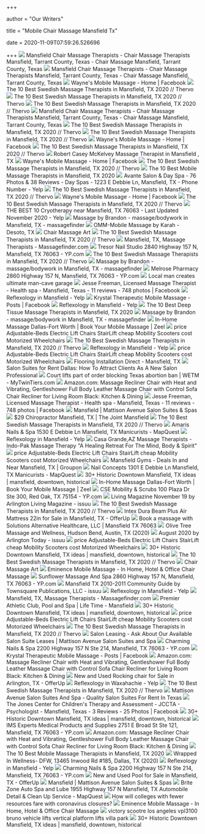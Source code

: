 +++
        
author = "Our Writers"
        
title = "Mobile Chair Massage Mansfield Tx"
        
date = 2020-11-09T07:59:26.526696
        
+++
[ ![](https://cdn0.sussexdirectories.com/cam/cam_photos/sized/26/41/564126-237071-3_320x400.jpg?pu=1529179921)](https://cdn0.sussexdirectories.com/cam/cam_photos/sized/26/41/564126-237071-3_320x400.jpg?pu=1529179921) Mansfield Chair Massage Therapists - Chair Massage Therapists Mansfield,  Tarrant County, Texas - Chair Massage Mansfield, Tarrant County, Texas
[ ![](https://cdn2.sussexdirectories.com/cam/cam_photos/sized/69/99/519969-160965-2_320x400.jpg?pu=1389024911)](https://cdn2.sussexdirectories.com/cam/cam_photos/sized/69/99/519969-160965-2_320x400.jpg?pu=1389024911) Mansfield Chair Massage Therapists - Chair Massage Therapists Mansfield,  Tarrant County, Texas - Chair Massage Mansfield, Tarrant County, Texas
[ ![](https://lookaside.fbsbx.com/lookaside/crawler/media/?media_id=166962768367102)](https://lookaside.fbsbx.com/lookaside/crawler/media/?media_id=166962768367102) Wayne's Mobile Massage - Home | Facebook
[ ![](https://cdn.thervo.com/profile-pro/5b46320320995ee50b8eb38e_profile.jpg)](https://cdn.thervo.com/profile-pro/5b46320320995ee50b8eb38e_profile.jpg) The 10 Best Swedish Massage Therapists in Mansfield, TX 2020 // Thervo
[ ![](https://cdn.thervo.com/profile-pro/59c9cc88e520fa434d7add9f_profile.jpg)](https://cdn.thervo.com/profile-pro/59c9cc88e520fa434d7add9f_profile.jpg) The 10 Best Swedish Massage Therapists in Mansfield, TX 2020 // Thervo
[ ![](https://cdn.thervo.com/profile-pro/5ec448217c365437df30d335_profile.jpg)](https://cdn.thervo.com/profile-pro/5ec448217c365437df30d335_profile.jpg) The 10 Best Swedish Massage Therapists in Mansfield, TX 2020 // Thervo
[ ![](https://cdn0.sussexdirectories.com/cam/cam_photos/sized/31/82/548231-233789-1_320x400.jpg?pu=1584810409)](https://cdn0.sussexdirectories.com/cam/cam_photos/sized/31/82/548231-233789-1_320x400.jpg?pu=1584810409) Mansfield Chair Massage Therapists - Chair Massage Therapists Mansfield,  Tarrant County, Texas - Chair Massage Mansfield, Tarrant County, Texas
[ ![](https://cdn.thervo.com/profile-pro/59a8368bb21ad55418f10189_profile.jpg)](https://cdn.thervo.com/profile-pro/59a8368bb21ad55418f10189_profile.jpg) The 10 Best Swedish Massage Therapists in Mansfield, TX 2020 // Thervo
[ ![](https://cdn.thervo.com/profile-pro/5dd33755b3974546c8abb44f_profile.jpg)](https://cdn.thervo.com/profile-pro/5dd33755b3974546c8abb44f_profile.jpg) The 10 Best Swedish Massage Therapists in Mansfield, TX 2020 // Thervo
[ ![](https://lookaside.fbsbx.com/lookaside/crawler/media/?media_id=100669714996408)](https://lookaside.fbsbx.com/lookaside/crawler/media/?media_id=100669714996408) Wayne's Mobile Massage - Home | Facebook
[ ![](https://cdn.thervo.com/profile-pro/59a67168b21ad55418f0fd97_profile.jpg)](https://cdn.thervo.com/profile-pro/59a67168b21ad55418f0fd97_profile.jpg) The 10 Best Swedish Massage Therapists in Mansfield, TX 2020 // Thervo
[ ![](https://images.massagebook.com/img385336561e77d6e095b0.58229871)](https://images.massagebook.com/img385336561e77d6e095b0.58229871) Robert Casey McKelvey Massage Therapist in Mansfield , TX
[ ![](https://lookaside.fbsbx.com/lookaside/crawler/media/?media_id=148839110179468)](https://lookaside.fbsbx.com/lookaside/crawler/media/?media_id=148839110179468) Wayne's Mobile Massage - Home | Facebook
[ ![](https://cdn.thervo.com/profile-pro/5afd562d9c02039e32028583_profile.jpg)](https://cdn.thervo.com/profile-pro/5afd562d9c02039e32028583_profile.jpg) The 10 Best Swedish Massage Therapists in Mansfield, TX 2020 // Thervo
[ ![](https://production-next-images-cdn.thumbtack.com/i/345059572074651651/desktop/standard/400square-legacy)](https://production-next-images-cdn.thumbtack.com/i/345059572074651651/desktop/standard/400square-legacy) The 10 Best Mobile Massage Therapists in Mansfield, TX 2020
[ ![](https://s3-media0.fl.yelpcdn.com/bphoto/A9VEotROJ2nTZxJMmK03CQ/l.jpg)](https://s3-media0.fl.yelpcdn.com/bphoto/A9VEotROJ2nTZxJMmK03CQ/l.jpg) Avante Salon &amp; Day Spa - 76 Photos & 38 Reviews - Day Spas - 1223 E  Debbie Ln, Mansfield, TX - Phone Number - Yelp
[ ![](https://cdn.thervo.com/profile-pro/5d199310bc007b1386d336fe_profile.jpg)](https://cdn.thervo.com/profile-pro/5d199310bc007b1386d336fe_profile.jpg) The 10 Best Swedish Massage Therapists in Mansfield, TX 2020 // Thervo
[ ![](https://lookaside.fbsbx.com/lookaside/crawler/media/?media_id=100730948323618)](https://lookaside.fbsbx.com/lookaside/crawler/media/?media_id=100730948323618) Wayne's Mobile Massage - Home | Facebook
[ ![](https://cdn.thervo.com/profile-pro/59a22126462c859f6d52290a_profile.jpg)](https://cdn.thervo.com/profile-pro/59a22126462c859f6d52290a_profile.jpg) The 10 Best Swedish Massage Therapists in Mansfield, TX 2020 // Thervo
[ ![](https://s3-media0.fl.yelpcdn.com/bphoto/lEbf0MbaDNuzMkFKUtv0WA/ls.jpg)](https://s3-media0.fl.yelpcdn.com/bphoto/lEbf0MbaDNuzMkFKUtv0WA/ls.jpg) THE BEST 10 Cryotherapy near Mansfield, TX 76063 - Last Updated November  2020 - Yelp
[ ![](https://www.massagefinder.com/m/mf/t/5d699feb8e2008ecd2015d0b8dff03642fb6e2366954b68a701223f9c1cb3e6d.jpg)](https://www.massagefinder.com/m/mf/t/5d699feb8e2008ecd2015d0b8dff03642fb6e2366954b68a701223f9c1cb3e6d.jpg) Massage by Brandon - massage/bodywork in Mansfield, TX - massagefinder
[ ![](https://production-next-images-cdn.thumbtack.com/i/401844202355040269/width/1024.jpeg)](https://production-next-images-cdn.thumbtack.com/i/401844202355040269/width/1024.jpeg) OMM-Mobile Massage by Karah - Desoto, TX
[ ![](https://i.ytimg.com/vi/zr0M1GpZBDE/hqdefault.jpg)](https://i.ytimg.com/vi/zr0M1GpZBDE/hqdefault.jpg) Chair Massage Art
[ ![](https://cdn.thervo.com/profile-pro/5a04c56bbecafb570d97b798_profile.jpg)](https://cdn.thervo.com/profile-pro/5a04c56bbecafb570d97b798_profile.jpg) The 10 Best Swedish Massage Therapists in Mansfield, TX 2020 // Thervo
[ ![](https://www.massagefinder.com/m/mf/t/babc6b7c0138a1d354872e77463c2f51de8e714db934659ecdd4ca56a22d723d.jpg)](https://www.massagefinder.com/m/mf/t/babc6b7c0138a1d354872e77463c2f51de8e714db934659ecdd4ca56a22d723d.jpg) Mansfield, TX, Massage Therapists - Massagefinder.com
[ ![](https://i1.ypcdn.com/blob/2f4e027f7e946cf1c091e71c2d5bf4968de9e585)](https://i1.ypcdn.com/blob/2f4e027f7e946cf1c091e71c2d5bf4968de9e585) Tresor Nail Studio 2840 Highway 157 N, Mansfield, TX 76063 - YP.com
[ ![](https://cdn.thervo.com/profile-pro/59a5cacab21ad55418f0fbd1_profile.jpg)](https://cdn.thervo.com/profile-pro/59a5cacab21ad55418f0fbd1_profile.jpg) The 10 Best Swedish Massage Therapists in Mansfield, TX 2020 // Thervo
[ ![](https://www.massagefinder.com/m/mf/t/emzftad40w8wac1628i72x93vrx8e9sy51l7dmhr.jpg)](https://www.massagefinder.com/m/mf/t/emzftad40w8wac1628i72x93vrx8e9sy51l7dmhr.jpg) Massage by Brandon - massage/bodywork in Mansfield, TX - massagefinder
[ ![](https://i2.ypcdn.com/blob/53bc9bf3847d875cc49333b742974067e7ca498c_400x260_crop.jpg)](https://i2.ypcdn.com/blob/53bc9bf3847d875cc49333b742974067e7ca498c_400x260_crop.jpg) Melrose Pharmacy 2860 Highway 157 N, Mansfield, TX 76063 - YP.com
[ ![](https://www.gannett-cdn.com/-mm-/bad0b4f28d034f1a39062db48b775a869a74f92d/c=0-229-4512-2778/local/-/media/2016/09/24/OHGroup/Mansfield/636103098650173296-Noble-4.jpg)](https://www.gannett-cdn.com/-mm-/bad0b4f28d034f1a39062db48b775a869a74f92d/c=0-229-4512-2778/local/-/media/2016/09/24/OHGroup/Mansfield/636103098650173296-Noble-4.jpg) Local man creates ultimate man-cave garage
[ ![](https://lookaside.fbsbx.com/lookaside/crawler/media/?media_id=10158090374882162)](https://lookaside.fbsbx.com/lookaside/crawler/media/?media_id=10158090374882162) Jesse Freeman, Licensed Massage Therapist - Health spa - Mansfield, Texas -  11 reviews - 748 photos | Facebook
[ ![](https://s3-media0.fl.yelpcdn.com/bphoto/nGIPngqALlAixa-VejPPGQ/ls.jpg)](https://s3-media0.fl.yelpcdn.com/bphoto/nGIPngqALlAixa-VejPPGQ/ls.jpg) Reflexology in Mansfield - Yelp
[ ![](https://lookaside.fbsbx.com/lookaside/crawler/media/?media_id=1181279632046499)](https://lookaside.fbsbx.com/lookaside/crawler/media/?media_id=1181279632046499) Krystal Therapeutic Mobile Massage - Posts | Facebook
[ ![](https://s3-media0.fl.yelpcdn.com/bphoto/joqi812ydml_inTvXdFNpQ/ls.jpg)](https://s3-media0.fl.yelpcdn.com/bphoto/joqi812ydml_inTvXdFNpQ/ls.jpg) Reflexology in Mansfield - Yelp
[ ![](https://production-next-images-cdn.thumbtack.com/i/381687850264911872/width/1024.jpeg)](https://production-next-images-cdn.thumbtack.com/i/381687850264911872/width/1024.jpeg) The 10 Best Deep Tissue Massage Therapists in Mansfield, TX 2020
[ ![](https://www.massagefinder.com/m/mf/t/971b1e0eb0b7f5f075b7dbacebbee107b475d1888d70af7d824934366fe7f80c.jpg)](https://www.massagefinder.com/m/mf/t/971b1e0eb0b7f5f075b7dbacebbee107b475d1888d70af7d824934366fe7f80c.jpg) Massage by Brandon - massage/bodywork in Mansfield, TX - massagefinder
[ ![](https://www.zeel.com/assets/4/svg/massages/sports.png)](https://www.zeel.com/assets/4/svg/massages/sports.png) In-Home Massage Dallas-Fort Worth | Book Your Mobile Massage | Zeel
[ ![](http://www.aamcare-electropedic.com/ElectroEASE-22.jpg)](http://www.aamcare-electropedic.com/ElectroEASE-22.jpg) price Adjustable-Beds Electric Lift Chairs StairLift cheap Mobility  Scooters cost Motorized Wheelchairs
[ ![](https://cdn.thervo.com/profile-pro/5acae400d8715ff71b255e54_profile.jpg)](https://cdn.thervo.com/profile-pro/5acae400d8715ff71b255e54_profile.jpg) The 10 Best Swedish Massage Therapists in Mansfield, TX 2020 // Thervo
[ ![](https://s3-media0.fl.yelpcdn.com/bphoto/ucLI_3zZc8V9pR_rb2tNgA/ls.jpg)](https://s3-media0.fl.yelpcdn.com/bphoto/ucLI_3zZc8V9pR_rb2tNgA/ls.jpg) Reflexology in Mansfield - Yelp
[ ![](http://www.latexpedic.com/comforter.jpg)](http://www.latexpedic.com/comforter.jpg) price Adjustable-Beds Electric Lift Chairs StairLift cheap Mobility  Scooters cost Motorized Wheelchairs
[ ![](https://production-next-images-cdn.thumbtack.com/i/363659483835260928/width/1024.jpeg)](https://production-next-images-cdn.thumbtack.com/i/363659483835260928/width/1024.jpeg) Flooring Installation Direct - Mansfield, TX
[ ![](https://dta0yqvfnusiq.cloudfront.net/matti81277790/2019/04/salonstudio-5ca245b1f38c0-1200x628.jpg)](https://dta0yqvfnusiq.cloudfront.net/matti81277790/2019/04/salonstudio-5ca245b1f38c0-1200x628.jpg) Salon Suites for Rent Dallas: How To Attract Clients As A New Salon  Professional
[ ![](https://www.mytwintiers.com/wp-content/uploads/sites/89/2020/04/cca2c0cfbee2459193183c5d60c20b20.jpg)](https://www.mytwintiers.com/wp-content/uploads/sites/89/2020/04/cca2c0cfbee2459193183c5d60c20b20.jpg) Court lifts part of order blocking Texas abortion ban | WETM -  MyTwinTiers.com
[ ![](https://images-na.ssl-images-amazon.com/images/I/615ULbs%2B93L._AC_SL1001_.jpg)](https://images-na.ssl-images-amazon.com/images/I/615ULbs%2B93L._AC_SL1001_.jpg) Amazon.com: Massage Recliner Chair with Heat and Vibrating, Gentleshower  Full Body Leather Massage Chair with Control Sofa Chair Recliner for Living  Room Black: Kitchen & Dining
[ ![](https://lookaside.fbsbx.com/lookaside/crawler/media/?media_id=10158062697972162)](https://lookaside.fbsbx.com/lookaside/crawler/media/?media_id=10158062697972162) Jesse Freeman, Licensed Massage Therapist - Health spa - Mansfield, Texas -  11 reviews - 748 photos | Facebook
[ ![](https://dta0yqvfnusiq.cloudfront.net/matti81277790/2019/01/CTA-1-NEW-5c37c995e9129.jpg)](https://dta0yqvfnusiq.cloudfront.net/matti81277790/2019/01/CTA-1-NEW-5c37c995e9129.jpg) Mansfield | Mattison Avenue Salon Suites & Spas
[ ![](https://www.thejoint.com/images/clinic/headers/7efea0b471fc5393d0ec45c11787009b.jpg)](https://www.thejoint.com/images/clinic/headers/7efea0b471fc5393d0ec45c11787009b.jpg) $29 Chiropractor Mansfield, TX | The Joint Mansfield
[ ![](https://cdn.thervo.com/profile-pro/5a59a0386ce98f4c0dc62276_profile.jpg)](https://cdn.thervo.com/profile-pro/5a59a0386ce98f4c0dc62276_profile.jpg) The 10 Best Swedish Massage Therapists in Mansfield, TX 2020 // Thervo
[ ![](https://s3-media0.fl.yelpcdn.com/bphoto/nWDF34QntLDUkMTc0so2rA/l.jpg)](https://s3-media0.fl.yelpcdn.com/bphoto/nWDF34QntLDUkMTc0so2rA/l.jpg) Amaris Nails & Spa 1530 E Debbie Ln Mansfield, TX Manicurists - MapQuest
[ ![](https://s3-media0.fl.yelpcdn.com/bphoto/3QBJtIjNPDlQPl7dhaAdnw/ls.jpg)](https://s3-media0.fl.yelpcdn.com/bphoto/3QBJtIjNPDlQPl7dhaAdnw/ls.jpg) Reflexology in Mansfield - Yelp
[ ![](https://www.indopakmassage.com/uploads/2/5/5/3/2553823/az-casa-grande-kiamesha_orig.jpg)](https://www.indopakmassage.com/uploads/2/5/5/3/2553823/az-casa-grande-kiamesha_orig.jpg) Casa Grande,AZ Massage Therapists - Indo-Pak Massage Therapy "A Healing  Retreat For The Mind, Body & Spirit"
[ ![](http://www.aamcare-electropedic.com/Branding-EE-ElectroEase.jpg)](http://www.aamcare-electropedic.com/Branding-EE-ElectroEase.jpg) price Adjustable-Beds Electric Lift Chairs StairLift cheap Mobility  Scooters cost Motorized Wheelchairs
[ ![](https://img.grouponcdn.com/metro_draft_service/aaZxuUejW8nY3aae8hJHjM2pWp4/aa-2049x1537/v1/t440x300.jpg)](https://img.grouponcdn.com/metro_draft_service/aaZxuUejW8nY3aae8hJHjM2pWp4/aa-2049x1537/v1/t440x300.jpg) Mansfield Gyms - Deals In and Near Mansfield, TX | Groupon
[ ![](https://s3-media0.fl.yelpcdn.com/bphoto/S3NVQkx21A8QNBOpBgg5Hw/l.jpg)](https://s3-media0.fl.yelpcdn.com/bphoto/S3NVQkx21A8QNBOpBgg5Hw/l.jpg) Nail Concepts 1301 E Debbie Ln Mansfield, TX Manicurists - MapQuest
[ ![](https://i.pinimg.com/236x/5b/90/65/5b90654e25123bc492a392b209259750--mansfield-texas-texas-travel.jpg)](https://i.pinimg.com/236x/5b/90/65/5b90654e25123bc492a392b209259750--mansfield-texas-texas-travel.jpg) 30+ Historic Downtown Mansfield, TX ideas | mansfield, downtown, historical
[ ![](https://www.zeel.com/assets/4/svg/massages/couples.png)](https://www.zeel.com/assets/4/svg/massages/couples.png) In-Home Massage Dallas-Fort Worth | Book Your Mobile Massage | Zeel
[ ![](https://i3.ypcdn.com/blob/dbdfc5e6dfa66a1f5ece76a3136f867fb9a17462_400x280_crop.jpg)](https://i3.ypcdn.com/blob/dbdfc5e6dfa66a1f5ece76a3136f867fb9a17462_400x280_crop.jpg) CSE Mobility & Scrubs 100 Plaza Dr Ste 300, Red Oak, TX 75154 - YP.com
[ ![](https://image.isu.pub/191101150505-84601eae95a873ea36800c6695a6ec4b/jpg/page_1.jpg)](https://image.isu.pub/191101150505-84601eae95a873ea36800c6695a6ec4b/jpg/page_1.jpg) Living Magazine November 19 by Arlington Living Magazine - issuu
[ ![](https://cdn.thervo.com/profile-pro/58c8242a750913c44ed51806_profile.jpg)](https://cdn.thervo.com/profile-pro/58c8242a750913c44ed51806_profile.jpg) The 10 Best Swedish Massage Therapists in Mansfield, TX 2020 // Thervo
[ ![](https://images.offerup.com/uOBfuC_YgNviOJ1tIVHyYMWSUpA=/600x450/3ca5/3ca5adbcd7fe47228f80c2997654dba5.jpg)](https://images.offerup.com/uOBfuC_YgNviOJ1tIVHyYMWSUpA=/600x450/3ca5/3ca5adbcd7fe47228f80c2997654dba5.jpg) Intex Dura Beam Plus Air Mattress 22in for Sale in Mansfield, TX - OfferUp
[ ![](https://images.massagebook.com/img11371585bbd78df0196b7.00521136)](https://images.massagebook.com/img11371585bbd78df0196b7.00521136) Book a massage with Solutions Alternative Healthcare, LLC | Mansfield TX  76063
[ ![](https://scontent.fymy1-2.fna.fbcdn.net/v/t1.0-9/s720x720/45970606_1058467067668369_4545912635853373440_o.jpg?_nc_cat=105&_nc_sid=110474&_nc_ohc=NPKgZI6iGXIAX_dtYLB&_nc_ht=scontent.fymy1-2.fna&tp=7&oh=9625641cf21ae33abcaa994817ab525e&oe=5F9274AF)](https://scontent.fymy1-2.fna.fbcdn.net/v/t1.0-9/s720x720/45970606_1058467067668369_4545912635853373440_o.jpg?_nc_cat=105&_nc_sid=110474&_nc_ohc=NPKgZI6iGXIAX_dtYLB&_nc_ht=scontent.fymy1-2.fna&tp=7&oh=9625641cf21ae33abcaa994817ab525e&oe=5F9274AF) Olive Tree Massage and Wellness, Hudson Bend, Austin, TX (2020)
[ ![](https://image.isu.pub/200806150848-725d4def4d341bf172241035925bb20b/jpg/page_1.jpg)](https://image.isu.pub/200806150848-725d4def4d341bf172241035925bb20b/jpg/page_1.jpg) August 2020 by Arlington Today - issuu
[ ![](http://www.latexpedic.com/electric-used-scooters.jpg)](http://www.latexpedic.com/electric-used-scooters.jpg) price Adjustable-Beds Electric Lift Chairs StairLift cheap Mobility  Scooters cost Motorized Wheelchairs
[ ![](https://i.pinimg.com/236x/db/a7/61/dba76164d6156bf2e795164908e24464--texas-wineries-crawl.jpg)](https://i.pinimg.com/236x/db/a7/61/dba76164d6156bf2e795164908e24464--texas-wineries-crawl.jpg) 30+ Historic Downtown Mansfield, TX ideas | mansfield, downtown, historical
[ ![](https://cdn.thervo.com/profile-pro/5d1d4979bc007b1386d3c8d0_profile.jpg)](https://cdn.thervo.com/profile-pro/5d1d4979bc007b1386d3c8d0_profile.jpg) The 10 Best Swedish Massage Therapists in Mansfield, TX 2020 // Thervo
[ ![](https://i.ytimg.com/vi/d70n7fNq1PE/hqdefault.jpg)](https://i.ytimg.com/vi/d70n7fNq1PE/hqdefault.jpg) Chair Massage Art
[ ![](https://eminencemassage.com/wp-content/uploads/311-11.jpg)](https://eminencemassage.com/wp-content/uploads/311-11.jpg) Eminence Mobile Massage - In Home, Hotel & Office Chair Massage
[ ![](https://i4.ypcdn.com/blob/a62bd6f3e2f054a56991a6fd8263b85a32d37831_400x260_crop.jpg)](https://i4.ypcdn.com/blob/a62bd6f3e2f054a56991a6fd8263b85a32d37831_400x260_crop.jpg) Sunflower Massage And Spa 2860 Highway 157 N, Mansfield, TX 76063 - YP.com
[ ![](https://image.isu.pub/101216225455-89bd7bbaa29d4ce2b1adea9fd5fb598c/jpg/page_1.jpg)](https://image.isu.pub/101216225455-89bd7bbaa29d4ce2b1adea9fd5fb598c/jpg/page_1.jpg) Mansfield TX 2010-2011 Community Guide by Townsquare Publications, LLC -  issuu
[ ![](https://s3-media0.fl.yelpcdn.com/bphoto/lpc9aFFLFkhpjSnN7weDUw/ls.jpg)](https://s3-media0.fl.yelpcdn.com/bphoto/lpc9aFFLFkhpjSnN7weDUw/ls.jpg) Reflexology in Mansfield - Yelp
[ ![](https://www.massagefinder.com/m/mf/t/ff23d7a43168326963532b3725c2d89d108467d6358597beda477824bb5a5d58.jpg)](https://www.massagefinder.com/m/mf/t/ff23d7a43168326963532b3725c2d89d108467d6358597beda477824bb5a5d58.jpg) Mansfield, TX, Massage Therapists - Massagefinder.com
[ ![](https://www.lifetime.life/content/dam/ltp/images/locations/template/spaces-spaces-11-tall-tile-xs.jpg)](https://www.lifetime.life/content/dam/ltp/images/locations/template/spaces-spaces-11-tall-tile-xs.jpg) Premier Athletic Club, Pool and Spa | Life Time - Mansfield
[ ![](https://i.pinimg.com/236x/04/17/c9/0417c95fcf7a2b125748a4ded19699e6--cant-wait-on-october.jpg)](https://i.pinimg.com/236x/04/17/c9/0417c95fcf7a2b125748a4ded19699e6--cant-wait-on-october.jpg) 30+ Historic Downtown Mansfield, TX ideas | mansfield, downtown, historical
[ ![](http://www.aamcare-electropedic.com/open-06.jpg)](http://www.aamcare-electropedic.com/open-06.jpg) price Adjustable-Beds Electric Lift Chairs StairLift cheap Mobility  Scooters cost Motorized Wheelchairs
[ ![](https://cdn.thervo.com/profile-pro/59a7eef5b21ad55418f100b0_profile.jpg)](https://cdn.thervo.com/profile-pro/59a7eef5b21ad55418f100b0_profile.jpg) The 10 Best Swedish Massage Therapists in Mansfield, TX 2020 // Thervo
[ ![](https://dta0yqvfnusiq.cloudfront.net/matti81277790/2018/11/Suite-Leasing-1-5bec3b7a633ac.jpg)](https://dta0yqvfnusiq.cloudfront.net/matti81277790/2018/11/Suite-Leasing-1-5bec3b7a633ac.jpg) Salon Leasing - Ask About Our Available Salon Suite Leases | Mattison  Avenue Salon Suites and Spa
[ ![](https://i2.ypcdn.com/blob/e706050ff74e60923b7d3c2cdd1eb2948462150a_400x260_crop.jpg)](https://i2.ypcdn.com/blob/e706050ff74e60923b7d3c2cdd1eb2948462150a_400x260_crop.jpg) Charming Nails & Spa 2200 Highway 157 N Ste 214, Mansfield, TX 76063 -  YP.com
[ ![](https://lookaside.fbsbx.com/lookaside/crawler/media/?media_id=1460923204082139)](https://lookaside.fbsbx.com/lookaside/crawler/media/?media_id=1460923204082139) Krystal Therapeutic Mobile Massage - Posts | Facebook
[ ![](https://m.media-amazon.com/images/I/810xjlbH5BL._AC_SS350_.jpg)](https://m.media-amazon.com/images/I/810xjlbH5BL._AC_SS350_.jpg) Amazon.com: Massage Recliner Chair with Heat and Vibrating, Gentleshower  Full Body Leather Massage Chair with Control Sofa Chair Recliner for Living  Room Black: Kitchen & Dining
[ ![](https://images.offerup.com/Mb59H-dFWgjYdB16kc7cvH3lNFw=/300x400/024e/024e59437d8b4dfa9f33fca85f92a6f5.jpg)](https://images.offerup.com/Mb59H-dFWgjYdB16kc7cvH3lNFw=/300x400/024e/024e59437d8b4dfa9f33fca85f92a6f5.jpg) New and Used Rocking chair for Sale in Arlington, TX - OfferUp
[ ![](https://s3-media0.fl.yelpcdn.com/bphoto/zwh0fFee4ZKoRIO4feFzFA/ls.jpg)](https://s3-media0.fl.yelpcdn.com/bphoto/zwh0fFee4ZKoRIO4feFzFA/ls.jpg) Reflexology in Waxahachie - Yelp
[ ![](https://cdn.thervo.com/profile-pro/5eb067cadea2277cf31f9b12_profile.jpg)](https://cdn.thervo.com/profile-pro/5eb067cadea2277cf31f9b12_profile.jpg) The 10 Best Swedish Massage Therapists in Mansfield, TX 2020 // Thervo
[ ![](https://dta0yqvfnusiq.cloudfront.net/matti81277790/2018/11/home-cta-5be36f4973af1.jpg)](https://dta0yqvfnusiq.cloudfront.net/matti81277790/2018/11/home-cta-5be36f4973af1.jpg) Mattison Avenue Salon Suites And Spa - Quality Salon Suites For Rent In  Texas
[ ![](https://lookaside.fbsbx.com/lookaside/crawler/media/?media_id=133490080152702)](https://lookaside.fbsbx.com/lookaside/crawler/media/?media_id=133490080152702) The Jones Center for Children's Therapy and Assessment - JCCTA -  Psychologist - Mansfield, Texas - 3 Reviews - 25 Photos | Facebook
[ ![](https://i.pinimg.com/280x280_RS/71/e8/08/71e80849a1dd014f11dcc5238c910442.jpg)](https://i.pinimg.com/280x280_RS/71/e8/08/71e80849a1dd014f11dcc5238c910442.jpg) 30+ Historic Downtown Mansfield, TX ideas | mansfield, downtown, historical
[ ![](https://i1.ypcdn.com/blob/bf0c80e2cfc39115bc91722a84221c1300ba503c_400x260_crop.jpg)](https://i1.ypcdn.com/blob/bf0c80e2cfc39115bc91722a84221c1300ba503c_400x260_crop.jpg) IMS Experts Medical Products and Supplies 2751 E Broad St Ste 121, Mansfield,  TX 76063 - YP.com
[ ![](https://m.media-amazon.com/images/I/51LVY+CpW9L._AC_UL400_.jpg)](https://m.media-amazon.com/images/I/51LVY+CpW9L._AC_UL400_.jpg) Amazon.com: Massage Recliner Chair with Heat and Vibrating, Gentleshower  Full Body Leather Massage Chair with Control Sofa Chair Recliner for Living  Room Black: Kitchen & Dining
[ ![](https://production-next-images-cdn.thumbtack.com/i/367353407820709889/desktop/standard/400square-legacy)](https://production-next-images-cdn.thumbtack.com/i/367353407820709889/desktop/standard/400square-legacy) The 10 Best Mobile Massage Therapists in Mansfield, TX 2020
[ ![](https://scontent.fymy1-1.fna.fbcdn.net/v/t1.0-9/p720x720/114445075_3119868921453441_7217779767721174456_o.jpg?_nc_cat=102&_nc_sid=8024bb&_nc_ohc=olqnrmGzRUkAX_yORyn&_nc_ht=scontent.fymy1-1.fna&tp=6&oh=db1207f99899d3b8328f851b37c33e3a&oe=5F8BA9DC)](https://scontent.fymy1-1.fna.fbcdn.net/v/t1.0-9/p720x720/114445075_3119868921453441_7217779767721174456_o.jpg?_nc_cat=102&_nc_sid=8024bb&_nc_ohc=olqnrmGzRUkAX_yORyn&_nc_ht=scontent.fymy1-1.fna&tp=6&oh=db1207f99899d3b8328f851b37c33e3a&oe=5F8BA9DC) Wrapped In Wellness- DFW, 13465 Inwood Rd #185, Dallas, TX (2020)
[ ![](https://s3-media0.fl.yelpcdn.com/bphoto/00-gH_d5lmfHQxMjhn-JKg/ls.jpg)](https://s3-media0.fl.yelpcdn.com/bphoto/00-gH_d5lmfHQxMjhn-JKg/ls.jpg) Reflexology in Mansfield - Yelp
[ ![](https://i4.ypcdn.com/blob/53e7237f36ce5a9a2a320d2b03dc7ce961db7d84_400x280_crop.jpg)](https://i4.ypcdn.com/blob/53e7237f36ce5a9a2a320d2b03dc7ce961db7d84_400x280_crop.jpg) Charming Nails & Spa 2200 Highway 157 N Ste 214, Mansfield, TX 76063 -  YP.com
[ ![](https://photos.offerup.com/OQgW9lGQbLiDkf7zFgWGYz36iU0=/300x533/8df5/8df5b37fbdb1436d8327b16f9f760859.jpg)](https://photos.offerup.com/OQgW9lGQbLiDkf7zFgWGYz36iU0=/300x533/8df5/8df5b37fbdb1436d8327b16f9f760859.jpg) New and Used Pool for Sale in Mansfield, TX - OfferUp
[ ![](https://dta0yqvfnusiq.cloudfront.net/matti81277790/2019/01/CTA-2-NEW-5c37c6a64e3fd.jpg)](https://dta0yqvfnusiq.cloudfront.net/matti81277790/2019/01/CTA-2-NEW-5c37c6a64e3fd.jpg) Mansfield | Mattison Avenue Salon Suites & Spas
[ ![](https://s3-media0.fl.yelpcdn.com/bphoto/iitb4170bhaWfpzL83A9cg/l.jpg)](https://s3-media0.fl.yelpcdn.com/bphoto/iitb4170bhaWfpzL83A9cg/l.jpg) Brite Zone Auto Spa and Lube 1955 Highway 157 N Mansfield, TX Automobile  Detail & Clean Up Service - MapQuest
[ ![](https://www.insidehighered.com/sites/default/server_files/media/iStock-1157906075.jpg)](https://www.insidehighered.com/sites/default/server_files/media/iStock-1157906075.jpg) How will colleges with fewer resources fare with coronavirus closures?
[ ![](https://eminencemassage.com/wp-content/uploads/2.jpg)](https://eminencemassage.com/wp-content/uploads/2.jpg) Eminence Mobile Massage - In Home, Hotel & Office Chair Massage
[ ![](http://www.electroease.com/joe-1.jpg)](http://www.electroease.com/joe-1.jpg) victory scootre los angeles vpl3100 bruno vehicle lifts vertical platform  lifts villa park
[ ![](https://i.pinimg.com/236x/ab/f6/31/abf631c2acd2b6d4250f8b79b9a8d5d2.jpg)](https://i.pinimg.com/236x/ab/f6/31/abf631c2acd2b6d4250f8b79b9a8d5d2.jpg) 30+ Historic Downtown Mansfield, TX ideas | mansfield, downtown, historical
